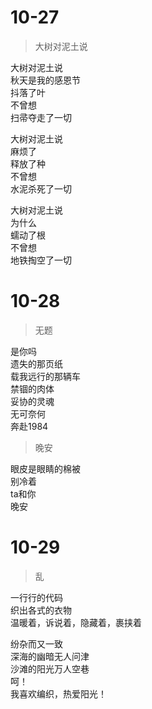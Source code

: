# 10-27  

> 大树对泥土说  

大树对泥土说  
秋天是我的感恩节  
抖落了叶  
不曾想  
扫帚夺走了一切  

大树对泥土说  
麻烦了  
释放了种  
不曾想  
水泥杀死了一切  

大树对泥土说  
为什么  
蠕动了根  
不曾想  
地铁掏空了一切  
  

# 10-28 

> 无题  
  
是你吗  
遗失的那页纸  
载我远行的那辆车  
禁锢的肉体  
妥协的灵魂  
无可奈何  
奔赴1984  

> 晚安  

眼皮是眼睛的棉被  
别冷着  
ta和你  
晚安  

# 10-29  

> 乱  

一行行的代码  
织出各式的衣物  
温暖着，诉说着，隐藏着，裹挟着  

纷杂而又一致  
深海的幽暗无人问津  
沙滩的阳光万人空巷  
呵！  
我喜欢编织，热爱阳光！
